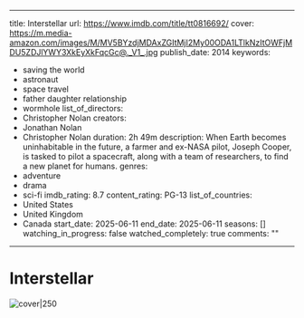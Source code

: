 
---
title: Interstellar
url: https://www.imdb.com/title/tt0816692/
cover: https://m.media-amazon.com/images/M/MV5BYzdjMDAxZGItMjI2My00ODA1LTlkNzItOWFjMDU5ZDJlYWY3XkEyXkFqcGc@._V1_.jpg
publish_date: 2014
keywords:
  - saving the world
  - astronaut
  - space travel
  - father daughter relationship
  - wormhole
list_of_directors:
  - Christopher Nolan
creators:
  - Jonathan Nolan
  - Christopher Nolan
duration: 2h 49m
description: When Earth becomes uninhabitable in the future, a farmer and ex-NASA pilot, Joseph Cooper, is tasked to pilot a spacecraft, along with a team of researchers, to find a new planet for humans.
genres:
  - adventure
  - drama
  - sci-fi
imdb_rating: 8.7
content_rating: PG-13
list_of_countries:
  - United States
  - United Kingdom
  - Canada
start_date: 2025-06-11
end_date: 2025-06-11
seasons: []
watching_in_progress: false
watched_completely: true
comments: ""
---

  

# Interstellar

  

![cover|250](https://m.media-amazon.com/images/M/MV5BYzdjMDAxZGItMjI2My00ODA1LTlkNzItOWFjMDU5ZDJlYWY3XkEyXkFqcGc@._V1_.jpg)